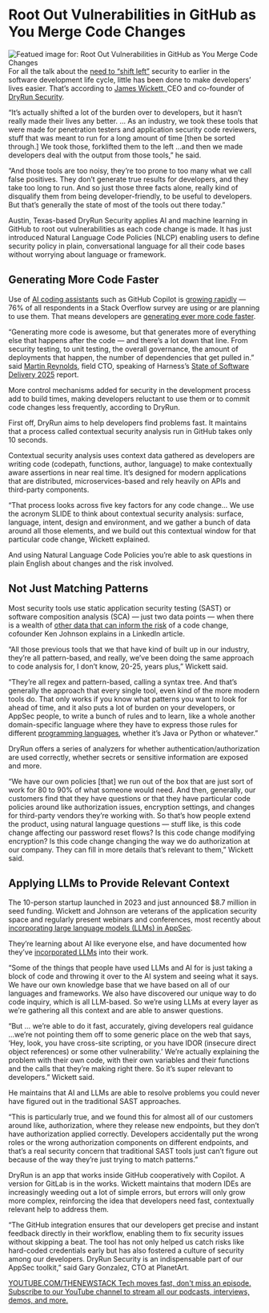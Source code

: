# Root Out Vulnerabilities in GitHub as You Merge Code Changes
![Featued image for: Root Out Vulnerabilities in GitHub as You Merge Code Changes](https://cdn.thenewstack.io/media/2025/01/db8e76c9-code-1024x597.jpg)
For all the talk about the [need to “shift left”](https://thenewstack.io/shifting-left-is-now-mainstream-for-developers-or-is-it/) security to earlier in the software development life cycle, little has been done to make developers’ lives easier. That’s according to [James Wickett, ](https://www.linkedin.com/in/wickett/)CEO and co-founder of [DryRun Security](https://www.dryrun.security/).

“It’s actually shifted a lot of the burden over to developers, but it hasn’t really made their lives any better. … As an industry, we took these tools that were made for penetration testers and application security code reviewers, stuff that was meant to run for a long amount of time [then be sorted through.] We took those, forklifted them to the left …and then we made developers deal with the output from those tools,” he said.

“And those tools are too noisy, they’re too prone to too many what we call false positives. They don’t generate true results for developers, and they take too long to run. And so just those three facts alone, really kind of disqualify them from being developer-friendly, to be useful to developers. But that’s generally the state of most of the tools out there today.”

Austin, Texas-based DryRun Security applies AI and machine learning in GitHub to root out vulnerabilities as each code change is made. It has just introduced Natural Language Code Policies (NLCP) enabling users to define security policy in plain, conversational language for all their code bases without worrying about language or framework.

## Generating More Code Faster
Use of [AI coding assistants](https://thenewstack.io/how-generative-ai-coding-assistants-increase-developer-velocity/) such as GitHub Copilot is [growing rapidly](https://thenewstack.io/a-developer-health-check-on-github-copilot-and-ai-assistants/) — 76% of all respondents in a Stack Overflow survey are using or are planning to use them. That means developers are [generating ever more code faster](https://thenewstack.io/code-quality-becomes-even-more-vital-in-the-ai-era/).

“Generating more code is awesome, but that generates more of everything else that happens after the code — and there’s a lot down that line. From security testing, to unit testing, the overall governance, the amount of deployments that happen, the number of dependencies that get pulled in.” said [Martin Reynolds](https://www.linkedin.com/in/martinreynolds/), field CTO, speaking of Harness’s [State of Software Delivery 2025](https://www.harness.io/state-of-software-delivery) report.

More control mechanisms added for security in the development process add to build times, making developers reluctant to use them or to commit code changes less frequently, according to DryRun.

First off, DryRun aims to help developers find problems fast. It maintains that a process called contextual security analysis run in GitHub takes only 10 seconds.

Contextual security analysis uses context data gathered as developers are writing code (codepath, functions, author, language) to make contextually aware assertions in near real time. It’s designed for modern applications that are distributed, microservices-based and rely heavily on APIs and third-party components.

“That process looks across five key factors for any code change… We use the acronym SLIDE to think about contextual security analysis: surface, language, intent, design and environment, and we gather a bunch of data around all those elements, and we build out this contextual window for that particular code change, Wickett explained.

And using Natural Language Code Policies you’re able to ask questions in plain English about changes and the risk involved.

## Not Just Matching Patterns
Most security tools use static application security testing (SAST) or software composition analysis (SCA) — just two data points — when there is a wealth of [other data that can inform the risk](https://www.linkedin.com/pulse/unpacking-contextual-security-analysis-dryrun-securitys-amit-jhvze/?trackingId=QLk5Bl8gS4%2BwvPowV1wwsQ%3D%3D) of a code change, cofounder Ken Johnson explains in a LinkedIn article.

“All those previous tools that we that have kind of built up in our industry, they’re all pattern-based, and really, we’ve been doing the same approach to code analysis for, I don’t know, 20-25, years plus,” Wickett said.

“They’re all regex and pattern-based, calling a syntax tree. And that’s generally the approach that every single tool, even kind of the more modern tools do. That only works if you know what patterns you want to look for ahead of time, and it also puts a lot of burden on your developers, or AppSec people, to write a bunch of rules and to learn, like a whole another domain-specific language where they have to express those rules for different [programming languages](https://thenewstack.io/programming-languages/), whether it’s Java or Python or whatever.”

DryRun offers a series of analyzers for whether authentication/authorization are used correctly, whether secrets or sensitive information are exposed and more.

“We have our own policies [that] we run out of the box that are just sort of work for 80 to 90% of what someone would need. And then, generally, our customers find that they have questions or that they have particular code policies around like authorization issues, encryption settings, and changes for third-party vendors they’re working with. So that’s how people extend the product, using natural language questions — stuff like, is this code change affecting our password reset flows? Is this code change modifying encryption? Is this code change changing the way we do authorization at our company. They can fill in more details that’s relevant to them,” Wickett said.

## Applying LLMs to Provide Relevant Context
The 10-person startup launched in 2023 and just announced $8.7 million in seed funding. Wickett and Johnson are veterans of the application security space and regularly present webinars and conferences, most recently about [incorporating large language models (LLMs) in AppSec](https://www.dryrun.security/webinars/hands-on-with-ai-using-llms-to-detect-idor-and-auth-flaws).

They’re learning about AI like everyone else, and have documented how they’ve [incorporated LLMs](https://www.dryrun.security/blog/one-year-of-using-llms-for-application-security-what-we-learned) into their work.

“Some of the things that people have used LLMs and AI for is just taking a block of code and throwing it over to the AI system and seeing what it says. We have our own knowledge base that we have based on all of our languages and frameworks. We also have discovered our unique way to do code inquiry, which is all LLM-based. So we’re using LLMs at every layer as we’re gathering all this context and are able to answer questions.

“But … we’re able to do it fast, accurately, giving developers real guidance …we’re not pointing them off to some generic place on the web that says, ‘Hey, look, you have cross-site scripting, or you have IDOR (insecure direct object references) or some other vulnerability.’ We’re actually explaining the problem with their own code, with their own variables and their functions and the calls that they’re making right there. So it’s super relevant to developers.” Wickett said.

He maintains that AI and LLMs are able to resolve problems you could never have figured out in the traditional SAST approaches.

“This is particularly true, and we found this for almost all of our customers around like, authorization, where they release new endpoints, but they don’t have authorization applied correctly. Developers accidentally put the wrong roles or the wrong authorization components on different endpoints, and that’s a real security concern that traditional SAST tools just can’t figure out because of the way they’re just trying to match patterns.”

DryRun is an app that works inside GitHub cooperatively with Copilot. A version for GitLab is in the works. Wickett maintains that modern IDEs are increasingly weeding out a lot of simple errors, but errors will only grow more complex, reinforcing the idea that developers need fast, contextually relevant help to address them.

“The GitHub integration ensures that our developers get precise and instant feedback directly in their workflow, enabling them to fix security issues without skipping a beat. The tool has not only helped us catch risks like hard-coded credentials early but has also fostered a culture of security among our developers. DryRun Security is an indispensable part of our AppSec toolkit,” said Gary Gonzalez, CTO at PlanetArt.

[
YOUTUBE.COM/THENEWSTACK
Tech moves fast, don't miss an episode. Subscribe to our YouTube
channel to stream all our podcasts, interviews, demos, and more.
](https://youtube.com/thenewstack?sub_confirmation=1)
